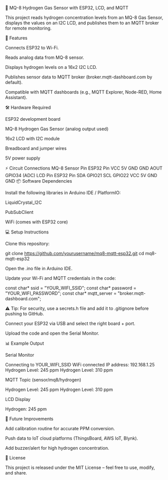 🚀 MQ-8 Hydrogen Gas Sensor with ESP32, LCD, and MQTT

This project reads hydrogen concentration levels from an MQ-8 Gas Sensor, displays the values on an I2C LCD, and publishes them to an MQTT broker for remote monitoring.

📌 Features

Connects ESP32 to Wi-Fi.

Reads analog data from MQ-8 sensor.

Displays hydrogen levels on a 16x2 I2C LCD.

Publishes sensor data to MQTT broker (broker.mqtt-dashboard.com by default).

Compatible with MQTT dashboards (e.g., MQTT Explorer, Node-RED, Home Assistant).

🛠️ Hardware Required

ESP32 development board

MQ-8 Hydrogen Gas Sensor (analog output used)

16x2 LCD with I2C module

Breadboard and jumper wires

5V power supply

⚡ Circuit Connections
MQ-8 Sensor Pin	ESP32 Pin
VCC	5V
GND	GND
AOUT	GPIO34 (ADC)
LCD Pin	ESP32 Pin
SDA	GPIO21
SCL	GPIO22
VCC	5V
GND	GND
📦 Software Dependencies

Install the following libraries in Arduino IDE / PlatformIO:

LiquidCrystal_I2C

PubSubClient

WiFi (comes with ESP32 core)

💻 Setup Instructions

Clone this repository:

git clone https://github.com/yourusername/mq8-mqtt-esp32.git
cd mq8-mqtt-esp32


Open the .ino file in Arduino IDE.

Update your Wi-Fi and MQTT credentials in the code:

const char* ssid = "YOUR_WIFI_SSID";
const char* password = "YOUR_WIFI_PASSWORD";
const char* mqtt_server = "broker.mqtt-dashboard.com";


⚠️ Tip: For security, use a secrets.h file and add it to .gitignore before pushing to GitHub.

Connect your ESP32 via USB and select the right board + port.

Upload the code and open the Serial Monitor.

📊 Example Output

Serial Monitor

Connecting to YOUR_WIFI_SSID
WiFi connected
IP address: 192.168.1.25
Hydrogen Level: 245 ppm
Hydrogen Level: 310 ppm


MQTT Topic (sensor/mq8/hydrogen)

Hydrogen Level: 245 ppm
Hydrogen Level: 310 ppm


LCD Display

Hydrogen: 245 ppm

🚀 Future Improvements

Add calibration routine for accurate PPM conversion.

Push data to IoT cloud platforms (ThingsBoard, AWS IoT, Blynk).

Add buzzer/alert for high hydrogen concentration.

📜 License

This project is released under the MIT License – feel free to use, modify, and share.

